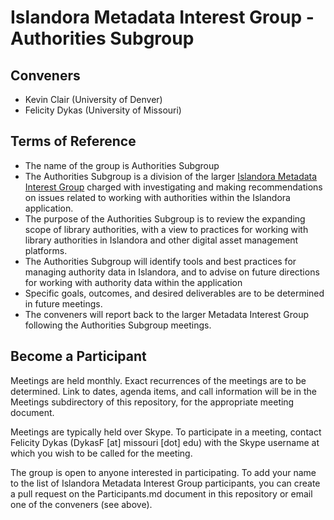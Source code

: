 # Islandora Metadata Interest Group - Authorities Subgroup

## Conveners

* Kevin Clair (University of Denver)
* Felicity Dykas (University of Missouri)

## Terms of Reference

* The name of the group is Authorities Subgroup
* The Authorities Subgroup is a division of the larger [Islandora Metadata Interest Group](https://github.com/islandora-interest-groups/Islandora-Metadata-Interest-Group) charged with investigating and making recommendations on issues related to working with authorities within the Islandora application.
* The purpose of the Authorities Subgroup is to review the expanding scope of library authorities, with a view to practices for working with library authorities in Islandora and other digital asset management platforms.
* The Authorities Subgroup will identify tools and best practices for managing authority data in Islandora, and to advise on future directions for working with authority data within the application
* Specific goals, outcomes, and desired deliverables are to be determined in future meetings.
* The conveners will report back to the larger Metadata Interest Group following the Authorities Subgroup meetings.

## Become a Participant

Meetings are held monthly. Exact recurrences of the meetings are to be determined. Link to dates, agenda items, and call information will be in the Meetings subdirectory of this repository, for the appropriate meeting document.

Meetings are typically held over Skype. To participate in a meeting, contact Felicity Dykas (DykasF [at] missouri [dot] edu) with the Skype username at which you wish to be called for the meeting.

The group is open to anyone interested in participating. To add your name to the list of Islandora Metadata Interest Group participants, you can create a pull request on the Participants.md document in this repository or email one of the conveners (see above).
